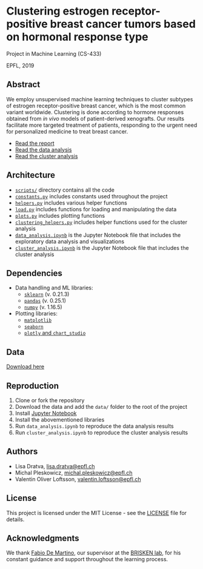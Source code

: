 # Clustering estrogen receptor-positive breast cancer tumors based on hormonal response type

Project in Machine Learning (CS-433)

EPFL, 2019

## Abstract
We employ unsupervised machine learning techniques to cluster subtypes of estrogen receptor-positive breast cancer, which is the most common variant worldwide. Clustering is done according to hormone responses obtained from *in vivo* models of patient-derived xenografts. Our results facilitate more targeted treatment of patients, responding to the urgent need for personalized medicine to treat breast cancer.
* [Read the report](https://github.com/valentinoli/pdx/raw/master/report/report.pdf)
* [Read the data analysis](https://github.com/valentinoli/pdx/blob/master/scripts/data_analysis.ipynb)
* [Read the cluster analysis](https://github.com/valentinoli/pdx/blob/master/scripts/cluster_analysis.ipynb)

## Architecture
* [`scripts/`](scripts) directory contains all the code
* [`constants.py`](scripts/constants.py) includes constants used throughout the project
* [`helpers.py`](scripts/helpers.py) includes various helper functions
* [`load.py`](scripts/load.py) includes functions for loading and manipulating the data
* [`plots.py`](scripts/plots.py) includes plotting functions
* [`clustering_helpers.py`](scripts/clustering_helpers.py) includes helper functions used for the cluster analysis
* [`data_analysis.ipynb`](scripts/data_analysis.ipynb) is the Jupyter Notebook file that includes the exploratory data analysis and visualizations
* [`cluster_analysis.ipynb`](scripts/cluster_analysis.ipynb) is the Jupyter Notebook file that includes the cluster analysis

## Dependencies
* Data handling and ML libraries:
    * [`sklearn`](https://scikit-learn.org/stable/) (v. 0.21.3)
    * [`pandas`](https://pandas.pydata.org/) (v. 0.25.1)
    * [`numpy`](https://numpy.org/) (v. 1.16.5)
* Plotting libraries:
    * [`matplotlib`](https://matplotlib.org/)
    * [`seaborn`](https://seaborn.pydata.org/)
    * [`plotly` and `chart_studio`](https://help.plot.ly/)


## Data
[Download here](https://drive.google.com/drive/folders/1DIWbtS59fm01dXLuge8lY-37YGR33zmL?usp=sharing)

## Reproduction
1. Clone or fork the repository
2. Download the data and add the `data/` folder to the root of the project
3. Install [Jupyter Notebook](https://jupyter.readthedocs.io/en/latest/install.html)
4. Install the abovementioned libraries
5. Run `data_analysis.ipynb` to reproduce the data analysis results
6. Run `cluster_analysis.ipynb` to reproduce the cluster analysis results

## Authors
* Lisa Dratva, [lisa.dratva@epfl.ch](mailto:lisa.dratva@epfl.ch)
* Michal Pleskowicz, [michal.pleskowicz@epfl.ch](mailto:michal.pleskowicz@epfl.ch)
* Valentin Oliver Loftsson, [valentin.loftsson@epfl.ch](mailto:valentin.loftsson@epfl.ch)

## License
This project is licensed under the MIT License - see the [LICENSE](LICENSE) file for details.

## Acknowledgments
We thank [Fabio De Martino](https://people.epfl.ch/fabio.demartino), our supervisor at the [BRISKEN lab](https://www.epfl.ch/labs/brisken-lab/), for his constant guidance and support throughout the learning process.
